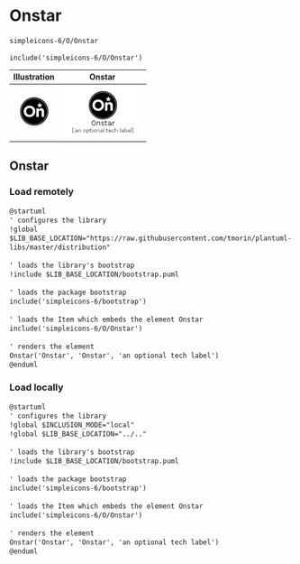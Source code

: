 # Onstar


```text
simpleicons-6/O/Onstar
```

```text
include('simpleicons-6/O/Onstar')
```



| Illustration | Onstar |
| :---: | :---: |
| ![illustration for Illustration](../../simpleicons-6/O/Onstar.png) | ![illustration for Onstar](../../simpleicons-6/O/Onstar.Local.png) |




## Onstar

### Load remotely
```plantuml
@startuml
' configures the library
!global $LIB_BASE_LOCATION="https://raw.githubusercontent.com/tmorin/plantuml-libs/master/distribution"

' loads the library's bootstrap
!include $LIB_BASE_LOCATION/bootstrap.puml

' loads the package bootstrap
include('simpleicons-6/bootstrap')

' loads the Item which embeds the element Onstar
include('simpleicons-6/O/Onstar')

' renders the element
Onstar('Onstar', 'Onstar', 'an optional tech label')
@enduml
```

### Load locally
```plantuml
@startuml
' configures the library
!global $INCLUSION_MODE="local"
!global $LIB_BASE_LOCATION="../.."

' loads the library's bootstrap
!include $LIB_BASE_LOCATION/bootstrap.puml

' loads the package bootstrap
include('simpleicons-6/bootstrap')

' loads the Item which embeds the element Onstar
include('simpleicons-6/O/Onstar')

' renders the element
Onstar('Onstar', 'Onstar', 'an optional tech label')
@enduml
```

